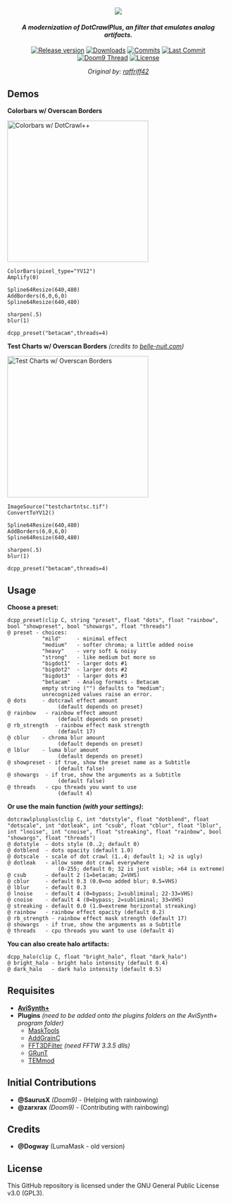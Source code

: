 # <div align="center"><img src="https://user-images.githubusercontent.com/40833244/173114548-6b44afd5-8bd7-4e70-877e-864e99e36803.png" /></div>
#### <p align="center">***A modernization of DotCrawlPlus, an filter that emulates analog artifacts.***</p>

<div align="center">

[![Release version](https://img.shields.io/github/v/release/rgm89git/DotCrawlPlusPlus?color=blue&label=&style=for-the-badge)](https://github.com/rgm89git/DotCrawlPlusPlus/releases/latest)
[![Downloads](https://img.shields.io/github/downloads/rgm89git/DotCrawlPlusPlus/total?style=for-the-badge&color=blue)](https://github.com/rgm89git/DotCrawlPlusPlus/releases/latest)
[![Commits](https://img.shields.io/github/commit-activity/m/rgm89git/DotCrawlPlusPlus?label=commits&style=for-the-badge)](https://github.com/rgm89git/DotCrawlPlusPlus/commits)
[![Last Commit](https://img.shields.io/github/last-commit/rgm89git/DotCrawlPlusPlus?style=for-the-badge)](https://github.com/rgm89git/DotCrawlPlusPlus/commits)
[![Doom9 Thread](https://img.shields.io/badge/-DOOM9%20THREAD-blue?style=for-the-badge)](https://forum.doom9.org/showthread.php?t=184188)
[![License](https://img.shields.io/github/license/rgm89git/DotCrawlPlusPlus?style=for-the-badge)](https://github.com/rgm89git/DotCrawlPlusPlus/blob/main/LICENSE.md)

*Original by: [raffriff42](https://forum.doom9.org/showthread.php?t=170433)*

</div>

## Demos
**Colorbars w/ Overscan Borders**

<img alt="Colorbars w/ DotCrawl++" src="https://user-images.githubusercontent.com/40833244/173113179-746995d3-2b87-497a-a36f-7cf81ccc8ce6.png" height="320">
  
```avisynth
ColorBars(pixel_type="YV12")
Amplify(0)

Spline64Resize(640,480)
AddBorders(6,0,6,0)
Spline64Resize(640,480)

sharpen(.5)
blur(1)

dcpp_preset("betacam",threads=4)
```

**Test Charts w/ Overscan Borders** *(credits to [belle-nuit.com](https://www.belle-nuit.com/test-chart))*

<img alt="Test Charts w/ Overscan Borders" src="https://user-images.githubusercontent.com/40833244/173119438-d406115a-b9ab-4a8b-99cf-9029392b009a.png" height="320">
  
```
ImageSource("testchartntsc.tif")
ConvertToYV12()

Spline64Resize(640,480)
AddBorders(6,0,6,0)
Spline64Resize(640,480)

sharpen(.5)
blur(1)

dcpp_preset("betacam",threads=4)
```

## Usage

**Choose a preset:**
```
dcpp_preset(clip C, string "preset", float "dots", float "rainbow", bool "showpreset", bool "showargs", float "threads")
@ preset - choices:
           "mild"     - minimal effect
           "medium"   - softer chroma; a little added noise
           "heavy"    - very soft & noisy
           "strong"   - like medium but more so
           "bigdot1"  - larger dots #1
           "bigdot2"  - larger dots #2
           "bigdot3"  - larger dots #3
           "betacam"  - Analog formats - Betacam
           empty string ("") defaults to "medium";
           unrecognized values raise an error.
@ dots     - dotcrawl effect amount
                (default depends on preset)
@ rainbow   - rainbow effect amount
                (default depends on preset)
@ rb_strength  - rainbow effect mask strength
                (default 17)
@ cblur    - chroma blur amount
                (default depends on preset)
@ lblur    - luma blur amount
                (default depends on preset)
@ showpreset - if true, show the preset name as a Subtitle
                (default false)
@ showargs  - if true, show the arguments as a Subtitle
                (default false)
@ threads   - cpu threads you want to use
                (default 4)
```

**Or use the main function *(with your settings)*:**
```
dotcrawlplusplus(clip C, int "dotstyle", float "dotblend", float "dotscale", int "dotleak", int "csub", float "cblur", float "lblur", int "lnoise", int "cnoise", float "streaking", float "rainbow", bool "showargs", float "threads")
@ dotstyle  - dots style (0..2; default 0)
@ dotblend  - dots opacity (default 1.0)
@ dotscale  - scale of dot crawl (1..4; default 1; >2 is ugly)
@ dotleak   - allow some dot crawl everywhere 
                (0-255; default 0; 32 is just visble; >64 is extreme)
@ csub      - default 2 (1=betacam; 2=VHS)
@ cblur     - default 0.3 (0.0=no added blur; 0.5=VHS)
@ lblur     - default 0.3
@ lnoise    - default 4 (0=bypass; 2=subliminal; 22-33=VHS)
@ cnoise    - default 4 (0=bypass; 2=subliminal; 33=VHS)
@ streaking - default 0.0 (1.0=extreme horizontal streaking)
@ rainbow   - rainbow effect opacity (default 0.2)
@ rb_strength - rainbow effect mask strength (default 17)
@ showargs  - if true, show the arguments as a Subtitle
@ threads   - cpu threads you want to use (default 4)
```

**You can also create halo artifacts:**
```
dcpp_halo(clip C, float "bright_halo", float "dark_halo")
@ bright_halo - bright halo intensity (default 0.4)
@ dark_halo   - dark halo intensity (default 0.5)
```

## Requisites

- **[AviSynth+](https://github.com/AviSynth/AviSynthPlus/releases)**
- **Plugins** *(need to be added onto the plugins folders on the AviSynth+ program folder)*
    - [MaskTools](https://github.com/pinterf/masktools/releases/)
    - [AddGrainC](https://github.com/pinterf/AddGrainC/releases)
    - [FFT3DFilter](https://github.com/pinterf/fft3dfilter/releases) *(need FFTW 3.3.5 dlls)*
    - [GRunT](https://github.com/pinterf/GRunT/releases)
    - [TEMmod](https://github.com/Asd-g/TEMmod/releases)

## Initial Contributions

- **@SaurusX** *(Doom9)* - (Helping with rainbowing)
- **@zarxrax** *(Doom9)* - (Contributing with rainbowing)

## Credits

- **@Dogway** (LumaMask - old version)

## License

This GitHub repository is licensed under the GNU General Public License v3.0 (GPL3).
